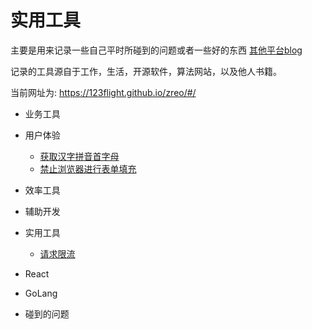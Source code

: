 # 实用工具

主要是用来记录一些自己平时所碰到的问题或者一些好的东西 [其他平台blog](https://blog.nowcoder.net/happy315)

记录的工具源自于工作，生活，开源软件，算法网站，以及他人书籍。

当前网址为: https://123flight.github.io/zreo/#/

* 业务工具

* 用户体验
    * [获取汉字拼音首字母](https://123flight.github.io/zreo/#/UX/first-letter)
    * [禁止浏览器进行表单填充](https://123flight.github.io/zreo/#/UX/disable-auto-fill)

* 效率工具

* 辅助开发

* 实用工具
    * [请求限流](https://123flight.github.io/zreo/#/util/query-limit)

* React

* GoLang

* 碰到的问题
